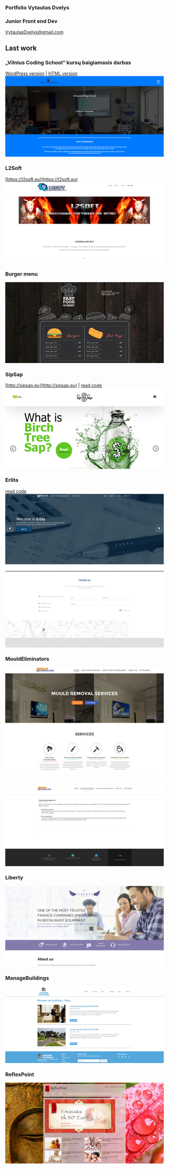 ### Portfolio Vytautas Dvelys
### Junior Front end Dev
[VytautasDvelys@gmail.com](mailto:vytautasdvelys@gmail.com)

##
## Last work


### „Vilnius Coding School“ kursų baigiamasis darbas
[WordPress version](http://codingschoolprojektai.lt/tmp/kgbootcamp/vytautas_dvelys/wp/) | [HTML version](http://codingschoolprojektai.lt/tmp/kgbootcamp/vytautas_dvelys/html)
![demo](screenshots/vcs.png)


### L2Soft
[https://l2soft.eu](https://l2soft.eu)
![demo](screenshots/l2soft.png)

### Burger menu
![demo](screenshots/burger1.png)


### SipSap
[http://sipsap.eu](http://sipsap.eu) | [read code](sipsap/index.html)
![demo](screenshots/sipsap.png)


### Erlita
[read code](erlita/index.html)
![demo](screenshots/erlita.png)
![demo](screenshots/erlita-contact.png)

### MouldEliminators
![demo](screenshots/mould-main.jpg)
##
![demo](screenshots/mouldeliminator-page.jpg)

### Liberty
![demo](screenshots/liberty.png)

### ManageBuildings
![demo](screenshots/mb.png)



### ReflexPoint
![demo](screenshots/reflex.png)
